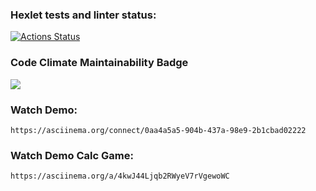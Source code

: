### Hexlet tests and linter status:
[![Actions Status](https://github.com/PodokMike/php-project-45/actions/workflows/hexlet-check.yml/badge.svg)](https://github.com/PodokMike/php-project-45/actions)
### Code Climate Maintainability Badge
<a href="https://codeclimate.com/github/PodokMike/php-project-45/maintainability"><img src="https://api.codeclimate.com/v1/badges/b6c6600d3e0aea60c2b8/maintainability" /></a>
### Watch Demo:
    https://asciinema.org/connect/0aa4a5a5-904b-437a-98e9-2b1cbad02222
### Watch Demo Calc Game:
    https://asciinema.org/a/4kwJ44Ljqb2RWyeV7rVgewoWC
